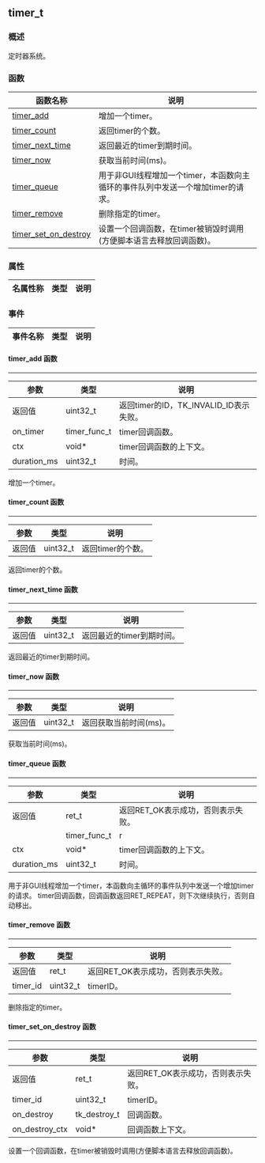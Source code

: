 ## timer\_t
### 概述
 定时器系统。

### 函数
<p id="timer_t_methods">

| 函数名称 | 说明 | 
| -------- | ------------ | 
| <a href="#timer_t_timer_add">timer\_add</a> |  增加一个timer。 |
| <a href="#timer_t_timer_count">timer\_count</a> |  返回timer的个数。 |
| <a href="#timer_t_timer_next_time">timer\_next\_time</a> |  返回最近的timer到期时间。 |
| <a href="#timer_t_timer_now">timer\_now</a> |  获取当前时间(ms)。 |
| <a href="#timer_t_timer_queue">timer\_queue</a> |  用于非GUI线程增加一个timer，本函数向主循环的事件队列中发送一个增加timer的请求。 |
| <a href="#timer_t_timer_remove">timer\_remove</a> |  删除指定的timer。 |
| <a href="#timer_t_timer_set_on_destroy">timer\_set\_on\_destroy</a> |  设置一个回调函数，在timer被销毁时调用(方便脚本语言去释放回调函数)。 |
### 属性
<p id="timer_t_properties">

| 名属性称 | 类型 | 说明 | 
| -------- | ----- | ------------ | 
### 事件
<p id="timer_t_events">

| 事件名称 | 类型  | 说明 | 
| -------- | ----- | ------- | 
#### timer\_add 函数
-----------------------

| 参数 | 类型 | 说明 |
| -------- | ----- | --------- |
| 返回值 | uint32\_t | 返回timer的ID，TK\_INVALID\_ID表示失败。 |
| on\_timer | timer\_func\_t | timer回调函数。 |
| ctx | void* | timer回调函数的上下文。 |
| duration\_ms | uint32\_t | 时间。 |
<p id="timer_t_timer_add"> 增加一个timer。




#### timer\_count 函数
-----------------------

| 参数 | 类型 | 说明 |
| -------- | ----- | --------- |
| 返回值 | uint32\_t | 返回timer的个数。 |
<p id="timer_t_timer_count"> 返回timer的个数。




#### timer\_next\_time 函数
-----------------------

| 参数 | 类型 | 说明 |
| -------- | ----- | --------- |
| 返回值 | uint32\_t | 返回最近的timer到期时间。 |
<p id="timer_t_timer_next_time"> 返回最近的timer到期时间。




#### timer\_now 函数
-----------------------

| 参数 | 类型 | 说明 |
| -------- | ----- | --------- |
| 返回值 | uint32\_t | 返回获取当前时间(ms)。 |
<p id="timer_t_timer_now"> 获取当前时间(ms)。




#### timer\_queue 函数
-----------------------

| 参数 | 类型 | 说明 |
| -------- | ----- | --------- |
| 返回值 | ret\_t | 返回RET\_OK表示成功，否则表示失败。 |
|  | timer\_func\_t | r |
| ctx | void* | timer回调函数的上下文。 |
| duration\_ms | uint32\_t | 时间。 |
<p id="timer_t_timer_queue"> 用于非GUI线程增加一个timer，本函数向主循环的事件队列中发送一个增加timer的请求。
 timer回调函数，回调函数返回RET_REPEAT，则下次继续执行，否则自动移出。




#### timer\_remove 函数
-----------------------

| 参数 | 类型 | 说明 |
| -------- | ----- | --------- |
| 返回值 | ret\_t | 返回RET\_OK表示成功，否则表示失败。 |
| timer\_id | uint32\_t | timerID。 |
<p id="timer_t_timer_remove"> 删除指定的timer。




#### timer\_set\_on\_destroy 函数
-----------------------

| 参数 | 类型 | 说明 |
| -------- | ----- | --------- |
| 返回值 | ret\_t | 返回RET\_OK表示成功，否则表示失败。 |
| timer\_id | uint32\_t | timerID。 |
| on\_destroy | tk\_destroy\_t | 回调函数。 |
| on\_destroy\_ctx | void* | 回调函数上下文。 |
<p id="timer_t_timer_set_on_destroy"> 设置一个回调函数，在timer被销毁时调用(方便脚本语言去释放回调函数)。




